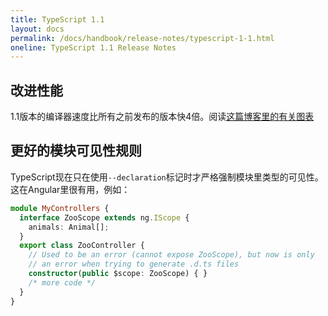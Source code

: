 ```yaml
---
title: TypeScript 1.1
layout: docs
permalink: /docs/handbook/release-notes/typescript-1-1.html
oneline: TypeScript 1.1 Release Notes
---
```


## 改进性能

1.1版本的编译器速度比所有之前发布的版本快4倍。阅读[这篇博客里的有关图表](http://blogs.msdn.com/b/typescript/archive/2014/10/06/announcing-typescript-1-1-ctp.aspx)

## 更好的模块可见性规则

TypeScript现在只在使用`--declaration`标记时才严格强制模块里类型的可见性。这在Angular里很有用，例如：

```typescript
module MyControllers {
  interface ZooScope extends ng.IScope {
    animals: Animal[];
  }
  export class ZooController {
    // Used to be an error (cannot expose ZooScope), but now is only
    // an error when trying to generate .d.ts files
    constructor(public $scope: ZooScope) { }
    /* more code */
  }
}
```